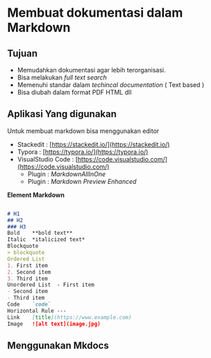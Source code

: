 # Membuat dokumentasi dalam Markdown

## Tujuan

* Memudahkan dokumentasi agar lebih terorganisasi.
* Bisa melakukan _full text search_
* Memenuhi standar dalam _techincal documentation_ ( Text based )
* Bisa diubah dalam format PDF HTML dll

## Aplikasi Yang digunakan

Untuk membuat  markdown bisa menggunakan editor 
* Stackedit : [https://stackedit.io/](https://stackedit.io/) 
* Typora : [https://typora.io/](https://typora.io/)
* VisualStudio Code : [https://code.visualstudio.com/](https://code.visualstudio.com/)
  * Plugin : _MarkdownAllInOne_
  * Plugin : _Markdown Preview Enhanced_

**Element	Markdown**

```markdown

# H1
## H2
### H3
Bold	**bold text**
Italic	*italicized text*
Blockquote	
> blockquote
Ordered List	
1. First item
2. Second item
3. Third item
Unordered List	- First item
- Second item
- Third item
Code	`code`
Horizontal Rule	---
Link	[title](https://www.example.com)
Image	![alt text](image.jpg)
```

## Menggunakan Mkdocs


